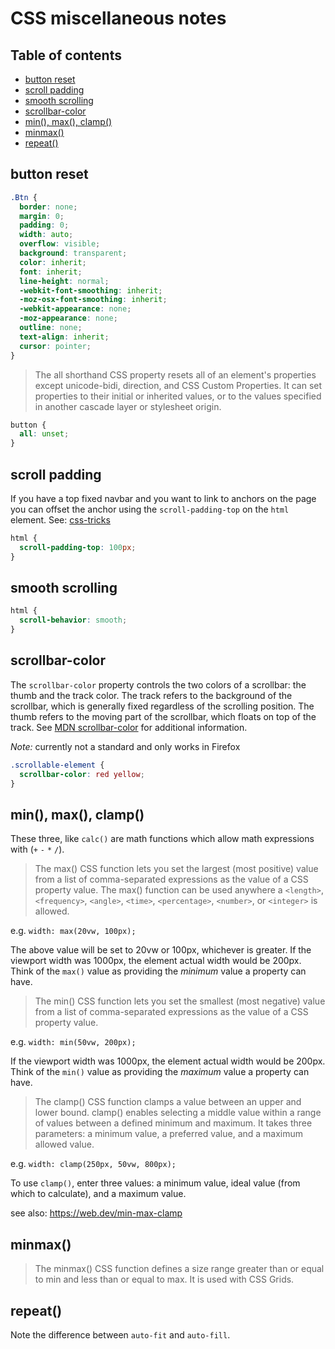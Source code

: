 # CSS miscellaneous notes

## Table of contents

<!-- toc -->

- [button reset](#button-reset)
- [scroll padding](#scroll-padding)
- [smooth scrolling](#smooth-scrolling)
- [scrollbar-color](#scrollbar-color)
- [min(), max(), clamp()](#min-max-clamp)
- [minmax()](#minmax)
- [repeat()](#repeat)

<!-- tocstop -->

## button reset

```css
.Btn {
  border: none;
  margin: 0;
  padding: 0;
  width: auto;
  overflow: visible;
  background: transparent;
  color: inherit;
  font: inherit;
  line-height: normal;
  -webkit-font-smoothing: inherit;
  -moz-osx-font-smoothing: inherit;
  -webkit-appearance: none;
  -moz-appearance: none;
  outline: none;
  text-align: inherit;
  cursor: pointer;
}
```

> The all shorthand CSS property resets all of an element's properties except unicode-bidi, direction, and CSS Custom Properties. It can set properties to their initial or inherited values, or to the values specified in another cascade layer or stylesheet origin.

```css 
button {
  all: unset;
}
```

## scroll padding 

If you have a top fixed navbar and you want to link to anchors on the page you can offset the anchor using the `scroll-padding-top` on the `html` element. See: [css-tricks](https://css-tricks.com/fixed-headers-on-page-links-and-overlapping-content-oh-my/)

```css
html {
  scroll-padding-top: 100px;
}
```

## smooth scrolling

```css
html {
  scroll-behavior: smooth;
}
```

## scrollbar-color

The `scrollbar-color` property controls the two colors of a scrollbar: the thumb and the track color. The track refers to the background of the scrollbar, which is generally fixed regardless of the scrolling position. The thumb refers to the moving part of the scrollbar, which floats on top of the track. See [MDN scrollbar-color](https://developer.mozilla.org/en-US/docs/Web/CSS/scrollbar-color) for additional information.

*Note:* currently not a standard and only works in Firefox

```css
.scrollable-element {
  scrollbar-color: red yellow;
}
```

## min(), max(), clamp()

These three, like `calc()` are math functions which allow math expressions with (`+` `-` `*` `/`).

> The max() CSS function lets you set the largest (most positive) value from a list of comma-separated expressions as the value of a CSS property value. The max() function can be used anywhere a `<length>`, `<frequency>`, `<angle>`, `<time>`, `<percentage>`, `<number>`, or `<integer>` is allowed.

e.g. `width: max(20vw, 100px);`

The above value will be set to 20vw or 100px, whichever is greater. If the viewport width was 1000px, the element actual width would be 200px. Think of the `max()` value as providing the *minimum* value a property can have.

> The min() CSS function lets you set the smallest (most negative) value from a list of comma-separated expressions as the value of a CSS property value.

e.g. `width: min(50vw, 200px);`

If the viewport width was 1000px, the element actual width would be 200px.
Think of the `min()` value as providing the *maximum* value a property can have.

> The clamp() CSS function clamps a value between an upper and lower bound. clamp() enables selecting a middle value within a range of values between a defined minimum and maximum. It takes three parameters: a minimum value, a preferred value, and a maximum allowed value.

e.g. `width: clamp(250px, 50vw, 800px);`

To use `clamp()`, enter three values: a minimum value, ideal value (from which to calculate), and a maximum value.

see also: <https://web.dev/min-max-clamp>


## minmax()

> The minmax() CSS function defines a size range greater than or equal to min and less than or equal to max. It is used with CSS Grids.

## repeat()

Note the difference between `auto-fit` and `auto-fill`.

